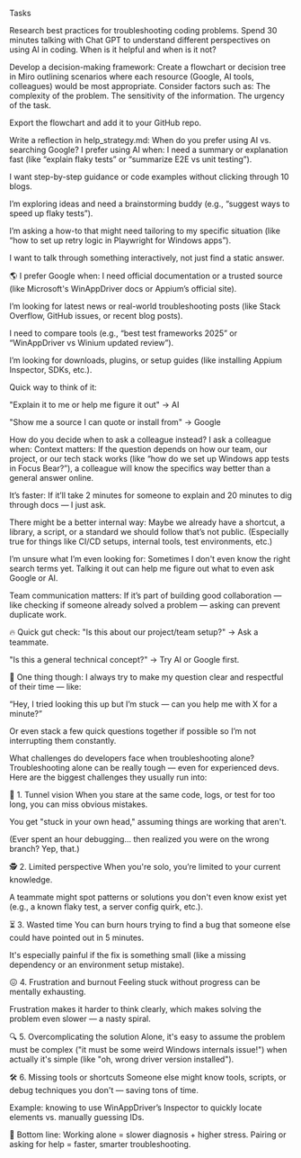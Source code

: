 Tasks

Research best practices for troubleshooting coding problems.
Spend 30 minutes talking with Chat GPT to understand different perspectives on using AI in coding. When is it helpful and when is it not?

Develop a decision-making framework:
Create a flowchart or decision tree in Miro outlining scenarios where each resource (Google, AI tools, colleagues) would be most appropriate.
Consider factors such as:
The complexity of the problem.
The sensitivity of the information.
The urgency of the task.

Export the flowchart and add it to your GitHub repo.

Write a reflection in help_strategy.md:
When do you prefer using AI vs. searching Google?
I prefer using AI when:
I need a summary or explanation fast (like “explain flaky tests” or “summarize E2E vs unit testing”).

I want step-by-step guidance or code examples without clicking through 10 blogs.

I’m exploring ideas and need a brainstorming buddy (e.g., “suggest ways to speed up flaky tests”).

I’m asking a how-to that might need tailoring to my specific situation (like “how to set up retry logic in Playwright for Windows apps”).

I want to talk through something interactively, not just find a static answer.

🌎 I prefer Google when:
I need official documentation or a trusted source (like Microsoft's WinAppDriver docs or Appium’s official site).

I’m looking for latest news or real-world troubleshooting posts (like Stack Overflow, GitHub issues, or recent blog posts).

I need to compare tools (e.g., “best test frameworks 2025” or “WinAppDriver vs Winium updated review”).

I’m looking for downloads, plugins, or setup guides (like installing Appium Inspector, SDKs, etc.).

Quick way to think of it:

"Explain it to me or help me figure it out" → AI

"Show me a source I can quote or install from" → Google

How do you decide when to ask a colleague instead?
I ask a colleague when:
Context matters:
If the question depends on how our team, our project, or our tech stack works (like “how do we set up Windows app tests in Focus Bear?”), a colleague will know the specifics way better than a general answer online.

It’s faster:
If it’ll take 2 minutes for someone to explain and 20 minutes to dig through docs — I just ask.

There might be a better internal way:
Maybe we already have a shortcut, a library, a script, or a standard we should follow that’s not public. (Especially true for things like CI/CD setups, internal tools, test environments, etc.)

I’m unsure what I’m even looking for:
Sometimes I don't even know the right search terms yet. Talking it out can help me figure out what to even ask Google or AI.

Team communication matters:
If it’s part of building good collaboration — like checking if someone already solved a problem — asking can prevent duplicate work.

🔥 Quick gut check:
"Is this about our project/team setup?" → Ask a teammate.

"Is this a general technical concept?" → Try AI or Google first.

🚨 One thing though:
I always try to make my question clear and respectful of their time — like:

“Hey, I tried looking this up but I’m stuck — can you help me with X for a minute?”

Or even stack a few quick questions together if possible so I’m not interrupting them constantly.

What challenges do developers face when troubleshooting alone?
Troubleshooting alone can be really tough — even for experienced devs. Here are the biggest challenges they usually run into:

🧩 1. Tunnel vision
When you stare at the same code, logs, or test for too long, you can miss obvious mistakes.

You get "stuck in your own head," assuming things are working that aren't.

(Ever spent an hour debugging... then realized you were on the wrong branch? Yep, that.)

🕵️ 2. Limited perspective
When you're solo, you’re limited to your current knowledge.

A teammate might spot patterns or solutions you don't even know exist yet (e.g., a known flaky test, a server config quirk, etc.).

⏳ 3. Wasted time
You can burn hours trying to find a bug that someone else could have pointed out in 5 minutes.

It's especially painful if the fix is something small (like a missing dependency or an environment setup mistake).

😖 4. Frustration and burnout
Feeling stuck without progress can be mentally exhausting.

Frustration makes it harder to think clearly, which makes solving the problem even slower — a nasty spiral.

🔍 5. Overcomplicating the solution
Alone, it's easy to assume the problem must be complex ("it must be some weird Windows internals issue!") when actually it's simple (like "oh, wrong driver version installed").

🛠️ 6. Missing tools or shortcuts
Someone else might know tools, scripts, or debug techniques you don't — saving tons of time.

Example: knowing to use WinAppDriver’s Inspector to quickly locate elements vs. manually guessing IDs.

🎯 Bottom line:
Working alone = slower diagnosis + higher stress.
Pairing or asking for help = faster, smarter troubleshooting.
